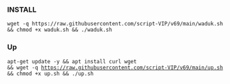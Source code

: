 ### INSTALL
<pre><code>wget -q https://raw.githubusercontent.com/script-VIP/v69/main/waduk.sh && chmod +x waduk.sh && ./waduk.sh
</code></pre>
  ### Up
<code><pre>apt-get update -y && apt install curl wget && wget -q https://raw.githubusercontent.com/script-VIP/v69/main/up.sh && chmod +x up.sh && ./up.sh</code></pre>



